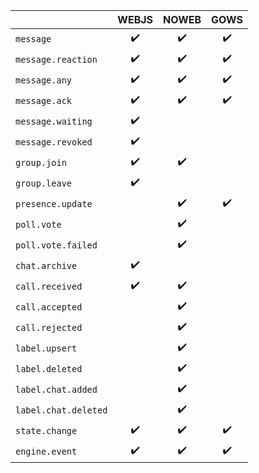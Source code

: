 |                      | WEBJS | NOWEB | GOWS |
|----------------------|:-----:|:-----:|:----:|
| `message`            |  ✔️   |  ✔️   |  ✔️  |
| `message.reaction`   |  ✔️   |  ✔️   |  ✔️  |
| `message.any`        |  ✔️   |  ✔️   |  ✔️  |
| `message.ack`        |  ✔️   |  ✔️   |  ✔️  |
| `message.waiting`    |  ✔️   |       |      |
| `message.revoked`    |  ✔️   |       |      |
| `group.join`         |  ✔️   |  ✔️   |      |
| `group.leave`        |  ✔️   |       |      |
| `presence.update`    |       |  ✔️   |  ✔️  |
| `poll.vote`          |       |  ✔️   |      |
| `poll.vote.failed`   |       |  ✔️   |      |
| `chat.archive`       |  ✔️   |       |      |
| `call.received`      |  ✔️   |  ✔️   |      |
| `call.accepted`      |       |  ✔️   |      |
| `call.rejected`      |       |  ✔️   |      |
| `label.upsert`       |       |  ✔️   |      |
| `label.deleted`      |       |  ✔️   |      |
| `label.chat.added`   |       |  ✔️   |      |
| `label.chat.deleted` |       |  ✔️   |      |
| `state.change`       |  ✔️   |  ✔️   |  ✔️  |
| `engine.event`       |  ✔️   |  ✔️   |  ✔️  | 
